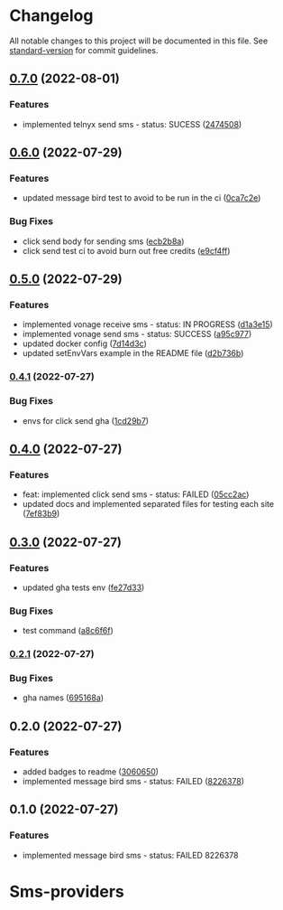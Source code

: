# Changelog

All notable changes to this project will be documented in this file. See [standard-version](https://github.com/conventional-changelog/standard-version) for commit guidelines.

## [0.7.0](https://github.com/AnthonyLzq/test-sms-providers/compare/v0.6.0...v0.7.0) (2022-08-01)


### Features

* implemented telnyx send sms - status: SUCESS ([2474508](https://github.com/AnthonyLzq/test-sms-providers/commit/24745088bcc85d11d50dfdfb53a2a20494074e82))

## [0.6.0](https://github.com/AnthonyLzq/test-sms-providers/compare/v0.5.0...v0.6.0) (2022-07-29)


### Features

* updated message bird test to avoid to be run in the ci ([0ca7c2e](https://github.com/AnthonyLzq/test-sms-providers/commit/0ca7c2ef7187f44e2b2a693f90eeedb2cfc5dafe))


### Bug Fixes

* click send body for sending sms ([ecb2b8a](https://github.com/AnthonyLzq/test-sms-providers/commit/ecb2b8adafb47f87b35859f342a0952ad9bfefc2))
* click send test ci to avoid burn out free credits ([e9cf4ff](https://github.com/AnthonyLzq/test-sms-providers/commit/e9cf4ff5d3dc78b97b8e9e1caf83a9c884f2760b))

## [0.5.0](https://github.com/AnthonyLzq/test-sms-providers/compare/v0.4.1...v0.5.0) (2022-07-29)


### Features

* implemented vonage receive sms - status: IN PROGRESS ([d1a3e15](https://github.com/AnthonyLzq/test-sms-providers/commit/d1a3e156b061a5dcf6224365f472e2f54e74340e))
* implemented vonage send sms - status: SUCCESS ([a95c977](https://github.com/AnthonyLzq/test-sms-providers/commit/a95c977d40d511301388c95384fbcbe0ccaa7dc0))
* updated docker config ([7d14d3c](https://github.com/AnthonyLzq/test-sms-providers/commit/7d14d3c8395acfc7b3396769108671b2b917d6d0))
* updated setEnvVars example in the README file ([d2b736b](https://github.com/AnthonyLzq/test-sms-providers/commit/d2b736bce6b1e0828419a4f10fa7d419fb9b951e))

### [0.4.1](https://github.com/AnthonyLzq/test-sms-providers/compare/v0.4.0...v0.4.1) (2022-07-27)


### Bug Fixes

* envs for click send gha ([1cd29b7](https://github.com/AnthonyLzq/test-sms-providers/commit/1cd29b76ac4bb40bfaaf836b4efdfc84675dfe44))

## [0.4.0](https://github.com/AnthonyLzq/test-sms-providers/compare/v0.3.0...v0.4.0) (2022-07-27)


### Features

* feat: implemented click send sms - status: FAILED ([05cc2ac](https://github.com/AnthonyLzq/test-sms-providers/commit/05cc2ac648ea7f68ace1ee56f821a6fd9609672a))
* updated docs and implemented separated files for testing each site ([7ef83b9](https://github.com/AnthonyLzq/test-sms-providers/commit/7ef83b97dafeb0f0a626e1678c86724c1d92e1c4))

## [0.3.0](https://github.com/AnthonyLzq/test-sms-providers/compare/v0.2.1...v0.3.0) (2022-07-27)


### Features

* updated gha tests env ([fe27d33](https://github.com/AnthonyLzq/test-sms-providers/commit/fe27d332862d86fffd29c24a67ff1ede8adcc5f6))


### Bug Fixes

* test command ([a8c6f6f](https://github.com/AnthonyLzq/test-sms-providers/commit/a8c6f6fd02213118c45522b5b3cda17779d43ef1))

### [0.2.1](https://github.com/AnthonyLzq/test-sms-providers/compare/v0.2.0...v0.2.1) (2022-07-27)


### Bug Fixes

* gha names ([695168a](https://github.com/AnthonyLzq/test-sms-providers/commit/695168a09618eec4e0fd877e442f00b0eb978582))

## 0.2.0 (2022-07-27)


### Features

* added badges to readme ([3060650](https://github.com/AnthonyLzq/test-sms-providers/commit/30606508fea6e0f2f4758e72e58987c71cd6ea35))
* implemented message bird sms - status: FAILED ([8226378](https://github.com/AnthonyLzq/test-sms-providers/commit/8226378efd5fae5d3ddca2b668ed171636f74e1f))

## 0.1.0 (2022-07-27)


### Features

* implemented message bird sms - status: FAILED 8226378

# Sms-providers